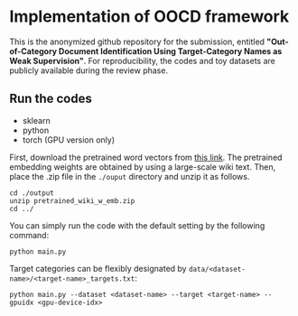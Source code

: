# Implementation of OOCD framework

This is the anonymized github repository for the submission, entitled **"Out-of-Category Document Identification Using Target-Category Names as Weak Supervision"**.
For reproducibility, the codes and toy datasets are publicly available during the review phase.


## Run the codes

- sklearn
- python
- torch (GPU version only)

First, download the pretrained word vectors from [this link](https://www.dropbox.com/s/vvv8p4wzgelf5fo/pretrained_wiki_w_emb.zip?dl=0).
The pretrained embedding weights are obtained by using a large-scale wiki text.
Then, place the .zip file in the `./ouput` directory and unzip it as follows.
```
cd ./output
unzip pretrained_wiki_w_emb.zip
cd ../
```

You can simply run the code with the default setting by the following command:
```
python main.py
```

Target categories can be flexibly designated by `data/<dataset-name>/<target-name>_targets.txt`:
```
python main.py --dataset <dataset-name> --target <target-name> --gpuidx <gpu-device-idx>
```

